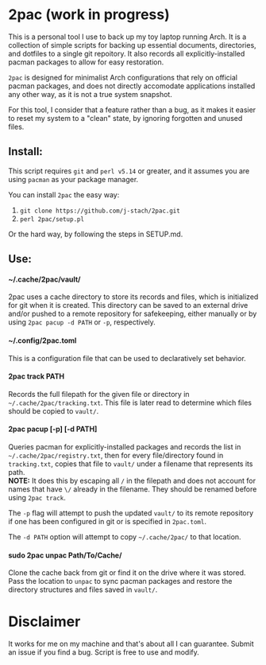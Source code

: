 # 2pac (work in progress)
This is a personal tool I use to back up my toy laptop running Arch.
It is a collection of simple scripts for backing up essential documents,
directories, and dotfiles to a single git repoitory. It also records all 
explicitly-installed pacman packages to allow for easy restoration. <br>

`2pac` is designed for minimalist Arch configurations that rely on 
official pacman packages, and does not directly accomodate applications 
installed any other way, as it is not a true system snapshot. <br>

For this tool, I consider that a feature rather than a bug, as it 
makes it easier to reset my system to a "clean" state, by ignoring
forgotten and unused files. <br>

## Install:
This script requires `git` and `perl v5.14` or greater, and it assumes 
you are using `pacman` as your package manager. <br>

You can install `2pac` the easy way:
1. `git clone https://github.com/j-stach/2pac.git`
2. `perl 2pac/setup.pl`

Or the hard way, by following the steps in SETUP.md.

## Use:
#### ~/.cache/2pac/vault/ 
2pac uses a cache directory to store its records and files, which is 
initialized for git when it is created. This directory can be saved to 
an external drive and/or pushed to a remote repository for safekeeping, 
either manually or by using `2pac pacup -d PATH` or `-p`, respectively. 
<br>
#### ~/.config/2pac.toml
This is a configuration file that can be used to declaratively set behavior.
<br>
#### 2pac track PATH
Records the full filepath for the given file or directory in 
`~/.cache/2pac/tracking.txt`. This file is later read to determine which files 
should be copied to `vault/`. <br>
#### 2pac pacup [-p] [-d PATH]
Queries pacman for explicitly-installed packages and records the list in 
`~/.cache/2pac/registry.txt`, then for every file/directory found in 
`tracking.txt`, copies that file to `vault/` under a filename that 
represents its path. <br>
**NOTE:** It does this by escaping all `/` in the filepath and does not account
for names that have `\/` already in the filename. They should be renamed before 
using `2pac track`. <br>

The `-p` flag will attempt to push the updated `vault/` to its remote 
repository if one has been configured in git or is specified in 
`2pac.toml`. <br>

The `-d PATH` option will attempt to copy `~/.cache/2pac/` to that location. 
<br>
#### sudo 2pac unpac Path/To/Cache/
Clone the cache back from git or find it on the drive where it was stored.
Pass the location to `unpac` to sync pacman packages and restore the
directory structures and files saved in `vault/`.


# Disclaimer
It works for me on my machine and that's about all I can guarantee.
Submit an issue if you find a bug. Script is free to use and modify. 

